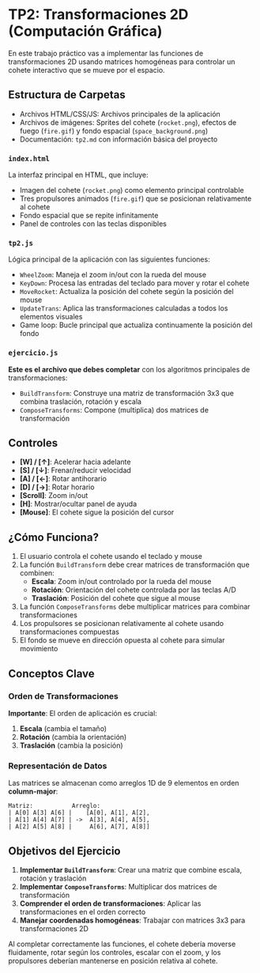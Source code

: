 # TP2: Transformaciones 2D (Computación Gráfica)

En este trabajo práctico vas a implementar las funciones de transformaciones 2D usando matrices homogéneas para controlar un cohete interactivo que se mueve por el espacio.

## Estructura de Carpetas

- Archivos HTML/CSS/JS: Archivos principales de la aplicación
- Archivos de imágenes: Sprites del cohete (`rocket.png`), efectos de fuego (`fire.gif`) y fondo espacial (`space_background.png`)
- Documentación: `tp2.md` con información básica del proyecto

### `index.html`

La interfaz principal en HTML, que incluye:

- Imagen del cohete (`rocket.png`) como elemento principal controlable
- Tres propulsores animados (`fire.gif`) que se posicionan relativamente al cohete
- Fondo espacial que se repite infinitamente
- Panel de controles con las teclas disponibles

### `tp2.js`

Lógica principal de la aplicación con las siguientes funciones:
- `WheelZoom`: Maneja el zoom in/out con la rueda del mouse
- `KeyDown`: Procesa las entradas del teclado para mover y rotar el cohete
- `MoveRocket`: Actualiza la posición del cohete según la posición del mouse
- `UpdateTrans`: Aplica las transformaciones calculadas a todos los elementos visuales
- Game loop: Bucle principal que actualiza continuamente la posición del fondo

### `ejercicio.js`

**Este es el archivo que debes completar** con los algoritmos principales de transformaciones:

- `BuildTransform`: Construye una matriz de transformación 3x3 que combina traslación, rotación y escala
- `ComposeTransforms`: Compone (multiplica) dos matrices de transformación

## Controles

- **[W] / [↑]**: Acelerar hacia adelante
- **[S] / [↓]**: Frenar/reducir velocidad
- **[A] / [←]**: Rotar antihorario
- **[D] / [→]**: Rotar horario
- **[Scroll]**: Zoom in/out
- **[H]**: Mostrar/ocultar panel de ayuda
- **[Mouse]**: El cohete sigue la posición del cursor

## ¿Cómo Funciona?

1. El usuario controla el cohete usando el teclado y mouse
2. La función `BuildTransform` debe crear matrices de transformación que combinen:
   - **Escala**: Zoom in/out controlado por la rueda del mouse
   - **Rotación**: Orientación del cohete controlada por las teclas A/D
   - **Traslación**: Posición del cohete que sigue al mouse
3. La función `ComposeTransforms` debe multiplicar matrices para combinar transformaciones
4. Los propulsores se posicionan relativamente al cohete usando transformaciones compuestas
5. El fondo se mueve en dirección opuesta al cohete para simular movimiento

## Conceptos Clave

### Orden de Transformaciones

**Importante**: El orden de aplicación es crucial:
1. **Escala** (cambia el tamaño)
2. **Rotación** (cambia la orientación)
3. **Traslación** (cambia la posición)

### Representación de Datos

Las matrices se almacenan como arreglos 1D de 9 elementos en orden **column-major**:

```
Matriz:           Arreglo:
| A[0] A[3] A[6] |    [A[0], A[1], A[2], 
| A[1] A[4] A[7] | ->  A[3], A[4], A[5],
| A[2] A[5] A[8] |     A[6], A[7], A[8]]
```

## Objetivos del Ejercicio

1. **Implementar `BuildTransform`**: Crear una matriz que combine escala, rotación y traslación
2. **Implementar `ComposeTransforms`**: Multiplicar dos matrices de transformación
3. **Comprender el orden de transformaciones**: Aplicar las transformaciones en el orden correcto
4. **Manejar coordenadas homogéneas**: Trabajar con matrices 3x3 para transformaciones 2D

Al completar correctamente las funciones, el cohete debería moverse fluidamente, rotar según los controles, escalar con el zoom, y los propulsores deberían mantenerse en posición relativa al cohete.
